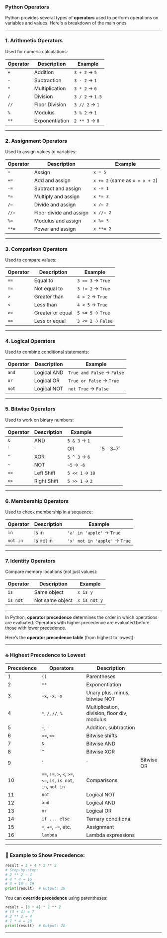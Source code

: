 ### Python Operators

Python provides several types of **operators** used to perform operations on variables and values. Here's a breakdown of the main ones:

---

### 1. **Arithmetic Operators**

Used for numeric calculations:

| Operator | Description    | Example         |
| -------- | -------------- | --------------- |
| `+`      | Addition       | `3 + 2` → `5`   |
| `-`      | Subtraction    | `3 - 2` → `1`   |
| `*`      | Multiplication | `3 * 2` → `6`   |
| `/`      | Division       | `3 / 2` → `1.5` |
| `//`     | Floor Division | `3 // 2` → `1`  |
| `%`      | Modulus        | `3 % 2` → `1`   |
| `**`     | Exponentiation | `2 ** 3` → `8`  |

---

### 2. **Assignment Operators**

Used to assign values to variables:

| Operator | Description             | Example                        |
| -------- | ----------------------- | ------------------------------ |
| `=`      | Assign                  | `x = 5`                        |
| `+=`     | Add and assign          | `x += 2` (same as `x = x + 2`) |
| `-=`     | Subtract and assign     | `x -= 1`                       |
| `*=`     | Multiply and assign     | `x *= 3`                       |
| `/=`     | Divide and assign       | `x /= 2`                       |
| `//=`    | Floor divide and assign | `x //= 2`                      |
| `%=`     | Modulus and assign      | `x %= 3`                       |
| `**=`    | Power and assign        | `x **= 2`                      |

---

### 3. **Comparison Operators**

Used to compare values:

| Operator | Description      | Example            |
| -------- | ---------------- | ------------------ |
| `==`     | Equal to         | `3 == 3` → `True`  |
| `!=`     | Not equal to     | `3 != 2` → `True`  |
| `>`      | Greater than     | `4 > 2` → `True`   |
| `<`      | Less than        | `4 < 5` → `True`   |
| `>=`     | Greater or equal | `5 >= 5` → `True`  |
| `<=`     | Less or equal    | `3 <= 2` → `False` |

---

### 4. **Logical Operators**

Used to combine conditional statements:

| Operator | Description | Example                    |
| -------- | ----------- | -------------------------- |
| `and`    | Logical AND | `True and False` → `False` |
| `or`     | Logical OR  | `True or False` → `True`   |
| `not`    | Logical NOT | `not True` → `False`       |

---

### 5. **Bitwise Operators**

Used to work on binary numbers:

| Operator | Description | Example         |     |         |
| -------- | ----------- | --------------- | --- | ------- |
| `&`      | AND         | `5 & 3` → `1`   |     |         |
| \`       | \`          | OR              | \`5 | 3`→`7\` |
| `^`      | XOR         | `5 ^ 3` → `6`   |     |         |
| `~`      | NOT         | `~5` → `-6`     |     |         |
| `<<`     | Left Shift  | `5 << 1` → `10` |     |         |
| `>>`     | Right Shift | `5 >> 1` → `2`  |     |         |

---

### 6. **Membership Operators**

Used to check membership in a sequence:

| Operator | Description | Example                       |
| -------- | ----------- | ----------------------------- |
| `in`     | Is in       | `'a' in 'apple'` → `True`     |
| `not in` | Is not in   | `'x' not in 'apple'` → `True` |

---

### 7. **Identity Operators**

Compare memory locations (not just values):

| Operator | Description     | Example      |
| -------- | --------------- | ------------ |
| `is`     | Same object     | `x is y`     |
| `is not` | Not same object | `x is not y` |

---

In Python, **operator precedence** determines the order in which operations are evaluated. Operators with higher precedence are evaluated before those with lower precedence.

Here’s the **operator precedence table** (from highest to lowest):

---

### 🔝 **Highest Precedence to Lowest**

| Precedence | Operators                                                        | Description                                  |            |
| ---------- | ---------------------------------------------------------------- | -------------------------------------------- | ---------- |
| 1          | `()`                                                             | Parentheses                                  |            |
| 2          | `**`                                                             | Exponentiation                               |            |
| 3          | `+x`, `-x`, `~x`                                                 | Unary plus, minus, bitwise NOT               |            |
| 4          | `*`, `/`, `//`, `%`                                              | Multiplication, division, floor div, modulus |            |
| 5          | `+`, `-`                                                         | Addition, subtraction                        |            |
| 6          | `<<`, `>>`                                                       | Bitwise shifts                               |            |
| 7          | `&`                                                              | Bitwise AND                                  |            |
| 8          | `^`                                                              | Bitwise XOR                                  |            |
| 9          | \`                                                               | \`                                           | Bitwise OR |
| 10         | `==`, `!=`, `>`, `<`, `>=`, `<=`, `is`, `is not`, `in`, `not in` | Comparisons                                  |            |
| 11         | `not`                                                            | Logical NOT                                  |            |
| 12         | `and`                                                            | Logical AND                                  |            |
| 13         | `or`                                                             | Logical OR                                   |            |
| 14         | `if ... else`                                                    | Ternary conditional                          |            |
| 15         | `=`, `+=`, `-=`, etc.                                            | Assignment                                   |            |
| 16         | `lambda`                                                         | Lambda expressions                           |            |

---

### 🧠 **Example to Show Precedence:**

```python
result = 3 + 4 * 2 ** 2
# Step-by-step:
# 2 ** 2 → 4
# 4 * 4 → 16
# 3 + 16 → 19
print(result)  # Output: 19
```

You can **override precedence** using parentheses:

```python
result = (3 + 4) * 2 ** 2
# (3 + 4) = 7
# 2 ** 2 = 4
# 7 * 4 = 28
print(result)  # Output: 28
```

---

